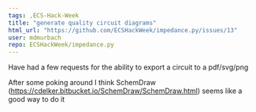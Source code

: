 ```yaml
---
tags: ,ECS-Hack-Week
title: "generate quality circuit diagrams"
html_url: "https://github.com/ECSHackWeek/impedance.py/issues/13"
user: mdmurbach
repo: ECSHackWeek/impedance.py
---
```


Have had a few requests for the ability to export a circuit to a pdf/svg/png 

After some poking around I think SchemDraw (https://cdelker.bitbucket.io/SchemDraw/SchemDraw.html) seems like a good way to do it